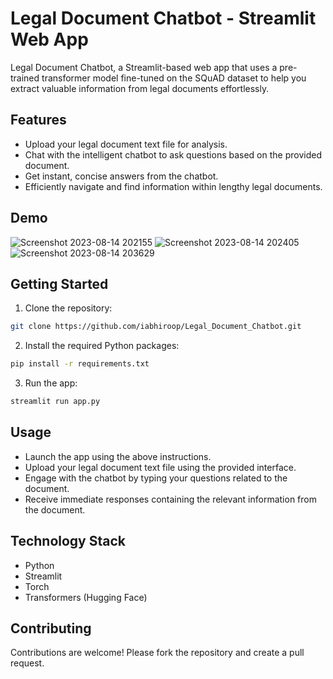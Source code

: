 # Legal Document Chatbot - Streamlit Web App

Legal Document Chatbot, a Streamlit-based web app that uses a pre-trained transformer model fine-tuned on the SQuAD dataset to help you extract valuable information from legal documents effortlessly.

## Features

- Upload your legal document text file for analysis.
- Chat with the intelligent chatbot to ask questions based on the provided document.
- Get instant, concise answers from the chatbot.
- Efficiently navigate and find information within lengthy legal documents.

## Demo

![Screenshot 2023-08-14 202155](https://github.com/iabhiroop/Legal_Document_Chatbot/assets/100859103/4e1edb37-9d4b-4a97-950b-cdf608176349)
![Screenshot 2023-08-14 202405](https://github.com/iabhiroop/Legal_Document_Chatbot/assets/100859103/64153fca-6bef-4631-9610-a6e339cec130)
![Screenshot 2023-08-14 203629](https://github.com/iabhiroop/Legal_Document_Chatbot/assets/100859103/9cfd4b01-e645-4bfa-acc6-a0877c75c898)

## Getting Started

1. Clone the repository:

 ```sh
 git clone https://github.com/iabhiroop/Legal_Document_Chatbot.git
 ```
2. Install the required Python packages:
```sh
pip install -r requirements.txt
```
3. Run the app:
```sh
streamlit run app.py
```
## Usage
- Launch the app using the above instructions.
- Upload your legal document text file using the provided interface.
- Engage with the chatbot by typing your questions related to the document.
- Receive immediate responses containing the relevant information from the document.

## Technology Stack
- Python
- Streamlit
- Torch
- Transformers (Hugging Face)

## Contributing
Contributions are welcome! Please fork the repository and create a pull request.
